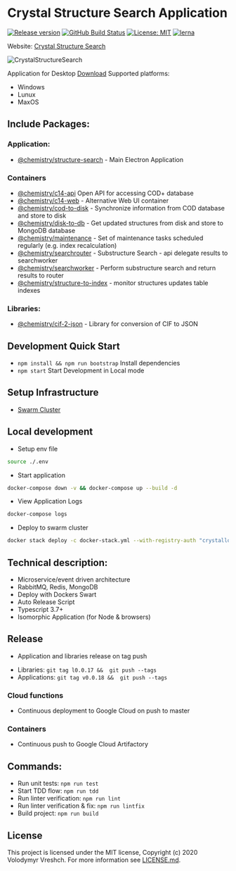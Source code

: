 # Crystal Structure Search Application
[![Release version](https://img.shields.io/github/v/release/chemistry/crystallography-api?color=green.svg)](https://github.com/chemistry/crystallography-api/releases)
[![GitHub Build Status](https://github.com/chemistry/crystallography-api/workflows/CI/badge.svg)](https://github.com/chemistry/crystallography-api/actions?query=workflow%3ACI)
[![License: MIT](https://img.shields.io/badge/License-MIT-gren.svg)](https://opensource.org/licenses/MIT)
[![lerna](https://img.shields.io/badge/maintained%20with-lerna-cc00ff.svg)](https://lernajs.io/)

Website: [Crystal Structure Search](http://crystallography.io/)

![CrystalStructureSearch](https://github.com/chemistry/crystallography.io/blob/master/crystal-structure-search.png?raw=true)

Application for Desktop [Download](https://github.com/chemistry/crystallography.io/releases)
Supported platforms:
  * Windows
  * Lunux
  * MaxOS

## Include Packages:
### Application:
  * [@chemistry/structure-search](https://github.com/chemistry/crystallography.io/tree/master/packages/application/structure-search) - Main Electron Application

### Containers
  * [@chemistry/c14-api](https://github.com/chemistry/crystallography.io/tree/master/packages/containers/c14-api)
    Open API for accessing COD+ database
  * [@chemistry/c14-web](https://github.com/chemistry/crystallography-api/tree/master/packages/containers/c14-web) - Alternative Web UI container
  * [@chemistry/cod-to-disk](https://github.com/chemistry/crystallography.io/tree/master/packages/containers/cod-to-disk) - Synchronize information from COD database and store to disk
  * [@chemistry/disk-to-db](https://github.com/chemistry/crystallography.io/tree/master/packages/containers/disk-to-db) - Get updated structures from disk and store to MongoDB database
  * [@chemistry/maintenance](https://github.com/chemistry/crystallography.io/tree/master/packages/containers/maintenance) - Set of maintenance tasks scheduled regularly (e.g. index recalculation)
  * [@chemistry/searchrouter](https://github.com/chemistry/crystallography.io/tree/master/packages/containers/searchrouter) - Substructure Search - api delegate results to searchworker
  * [@chemistry/searchworker](https://github.com/chemistry/crystallography.io/tree/master/packages/containers/searchworker) - Perform substructure search and return results to router
  * [@chemistry/structure-to-index](https://github.com/chemistry/crystallography.io/tree/master/packages/containers/structure-to-index) - monitor structures updates table indexes

### Libraries:
  * [@chemistry/cif-2-json](https://github.com/chemistry/crystallography-api/tree/master/packages/libraries/cif-2-json) - Library for conversion of CIF to JSON


## Development Quick Start
  * `npm install && npm run bootstrap` Install dependencies
  * `npm start` Start Development in Local mode

## Setup Infrastructure
 * [Swarm Cluster](https://github.com/chemistry/crystallography-api/tree/master/setup)

## Local development
 * Setup env file
```bash
source ./.env
```
 * Start application
```bash
docker-compose down -v && docker-compose up --build -d
```
 * View Application Logs
```bash
docker-compose logs
```
 * Deploy to swarm cluster
```bash
docker stack deploy -c docker-stack.yml --with-registry-auth "crystallography-io"
```
## Technical description:
* Microservice/event driven architecture
* RabbitMQ, Redis, MongoDB
* Deploy with Dockers Swart
* Auto Release Script
* Typescript 3.7+
* Isomorphic Application (for Node & browsers)

## Release
- Application and libraries release on tag push
* Libraries: `git tag l0.0.17 &&  git push --tags`
* Applications: `git tag v0.0.18 &&  git push --tags`

### Cloud functions
- Continuous deployment to Google Cloud on push to master

### Containers
- Continuous push to Google Cloud Artifactory

## Commands:
  * Run unit tests: `npm run test`
  * Start TDD flow: `npm run tdd`
  * Run linter verification: `npm run lint`
  * Run linter verification & fix: `npm run lintfix`
  * Build project: `npm run build`

## License
  This project is licensed under the MIT license, Copyright (c) 2020 Volodymyr Vreshch.
  For more information see [LICENSE.md](https://github.com/chemistry/crystallography-api/blob/master/LICENSE.md).
